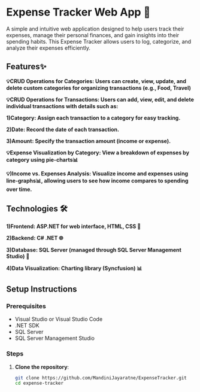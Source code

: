 # Expense Tracker Web App 🚀

A simple and intuitive web application designed to help users track their expenses, manage their personal finances, and gain insights into their spending habits. This Expense Tracker allows users to log, categorize, and analyze their expenses efficiently.

## Features✨

**💡CRUD Operations for Categories: Users can create, view, update, and delete custom categories for organizing transactions (e.g., Food, Travel)**

**💡CRUD Operations for Transactions: Users can add, view, edit, and delete individual transactions with details such as:**

**1)Category: Assign each transaction to a category for easy tracking.**

**2)Date: Record the date of each transaction.**

**3)Amount: Specify the transaction amount (income or expense).**

**💡Expense Visualization by Category: View a breakdown of expenses by category using pie-charts📊**

**💡)Income vs. Expenses Analysis: Visualize income and expenses using line-graphs📊, allowing users to see how income compares to spending over time.**

## Technologies 🛠️

**1)Frontend: ASP.NET for web interface, HTML, CSS 🎨**

**2)Backend: C# .NET 🌐**

**3)Database: SQL Server (managed through SQL Server Management Studio) 💾**

**4)Data Visualization: Charting library (Syncfusion) 📊**


## Setup Instructions

### Prerequisites
- Visual Studio or Visual Studio Code
- .NET SDK
- SQL Server
- SQL Server Management Studio

### Steps

1. **Clone the repository**:
   ```bash
   git clone https://github.com/MandiniJayaratne/ExpenseTracker.git
   cd expense-tracker

